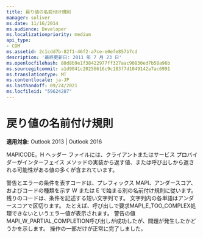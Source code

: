 ```yaml
---
title: 戻り値の名前付け規則
manager: soliver
ms.date: 11/16/2014
ms.audience: Developer
ms.localizationpriority: medium
api_type:
- COM
ms.assetid: 2c1cdd7b-82f1-46f2-a7ce-e0efe857b7cd
description: '最終更新日: 2011 年 7 月 23 日'
ms.openlocfilehash: 80d8b9e1f38422977ff327aac90830ed7b58a96b
ms.sourcegitcommit: a1d9041c20256616c9c183f7d1049142a7ac6991
ms.translationtype: MT
ms.contentlocale: ja-JP
ms.lasthandoff: 09/24/2021
ms.locfileid: "59624287"
---
```

# <a name="return-value-naming-convention"></a>戻り値の名前付け規則

  
  
**適用対象**: Outlook 2013 | Outlook 2016 
  
MAPICODE。H ヘッダー ファイルには、クライアントまたはサービス プロバイダーがインターフェイス メソッドの実装から返す値、または呼び出しから返される可能性がある値の多くが含まれています。
  
警告とエラーの条件を表すコードは、プレフィックス MAPI、アンダースコア、およびコードの種類を示す W または E で始まる別の名前付け規則に従います。 残りのコードは、条件を記述する短い文字列です。 文字列内の各単語はアンダースコアで区切ります。 たとえば、呼び出しで要求MAPI_E_TOO_COMPLEX処理できないというエラー値が表示されます。 警告の値MAPI_W_PARTIAL_COMPLETION呼び出しが成功したが、問題が発生したかどうかを示します。 操作の一部だけが正常に完了しました。
  

